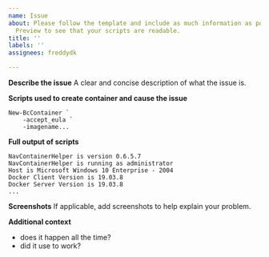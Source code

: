 ```yaml
---
name: Issue
about: Please follow the template and include as much information as possible. Use
  Preview to see that your scripts are readable.
title: ''
labels: ''
assignees: freddydk

---
```


**Describe the issue**
A clear and concise description of what the issue is.

**Scripts used to create container and cause the issue**
```
New-BcContainer `
    -accept_eula `
    -imagename...
```

**Full output of scripts**
```
NavContainerHelper is version 0.6.5.7
NavContainerHelper is running as administrator
Host is Microsoft Windows 10 Enterprise - 2004
Docker Client Version is 19.03.8
Docker Server Version is 19.03.8
...
```

**Screenshots**
If applicable, add screenshots to help explain your problem.

**Additional context**
- does it happen all the time?
- did it use to work?
